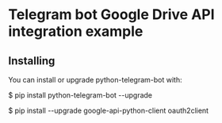 # Telegram bot Google Drive API integration example

## Installing


You can install or upgrade python-telegram-bot with:


 $ pip install python-telegram-bot --upgrade


 $ pip install --upgrade google-api-python-client oauth2client